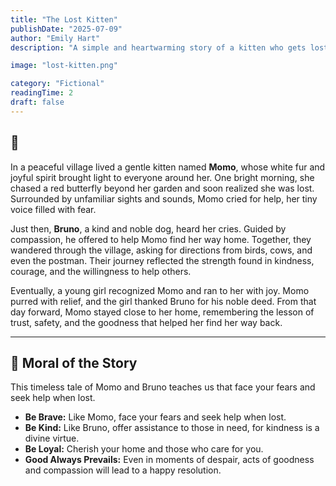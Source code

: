 ```yaml
---
title: "The Lost Kitten"
publishDate: "2025-07-09"
author: "Emily Hart"
description: "A simple and heartwarming story of a kitten who gets lost, and the kind dog who helps her find her way home, retold with lessons of virtue."

image: "lost-kitten.png"

category: "Fictional"
readingTime: 2
draft: false
---
```


## 📖

In a peaceful village lived a gentle kitten named **Momo**, whose white fur and joyful spirit brought light to everyone around her. One bright morning, she chased a red butterfly beyond her garden and soon realized she was lost.
Surrounded by unfamiliar sights and sounds, Momo cried for help, her tiny voice filled with fear.

Just then, **Bruno**, a kind and noble dog, heard her cries. Guided by compassion, he offered to help Momo find her way home. Together, they wandered through the village, asking for directions from birds, cows, and even the postman.
Their journey reflected the strength found in kindness, courage, and the willingness to help others.

Eventually, a young girl recognized Momo and ran to her with joy. Momo purred with relief, and the girl thanked Bruno for his noble deed. From that day forward, Momo stayed close to her home, remembering the lesson of trust, safety, and
the goodness that helped her find her way back.

---

## 🌟 Moral of the Story

This timeless tale of Momo and Bruno teaches us that face your fears and seek help when lost.

- **Be Brave:** Like Momo, face your fears and seek help when lost.
- **Be Kind:** Like Bruno, offer assistance to those in need, for kindness is a divine virtue.
- **Be Loyal:** Cherish your home and those who care for you.
- **Good Always Prevails:** Even in moments of despair, acts of goodness and compassion will lead to a happy resolution.
